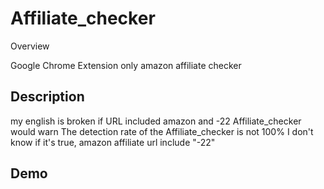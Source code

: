 Affiliate_checker
====
Overview

Google Chrome Extension 
only amazon affiliate checker

## Description

my english is broken
if URL included amazon and -22 Affiliate_checker would warn
The detection rate of the Affiliate_checker is not 100%
I don't know if it's true, amazon affiliate url include "-22"

## Demo
